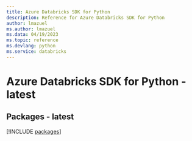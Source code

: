 ```yaml
---
title: Azure Databricks SDK for Python
description: Reference for Azure Databricks SDK for Python
author: lmazuel
ms.author: lmazuel
ms.data: 04/19/2023
ms.topic: reference
ms.devlang: python
ms.service: databricks
---
```

# Azure Databricks SDK for Python - latest
## Packages - latest
[!INCLUDE [packages](databricks-index.md)]